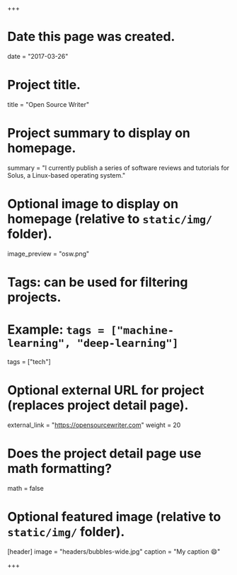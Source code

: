 +++
# Date this page was created.
date = "2017-03-26"

# Project title.
title = "Open Source Writer"

# Project summary to display on homepage.
summary = "I currently publish a series of software reviews and tutorials for Solus, a Linux-based operating system."

# Optional image to display on homepage (relative to `static/img/` folder).
image_preview = "osw.png"
# Tags: can be used for filtering projects.
# Example: `tags = ["machine-learning", "deep-learning"]`
tags = ["tech"]

# Optional external URL for project (replaces project detail page).
external_link = "https://opensourcewriter.com"
weight = 20

# Does the project detail page use math formatting?
math = false

# Optional featured image (relative to `static/img/` folder).
[header]
image = "headers/bubbles-wide.jpg"
caption = "My caption :smile:"

+++
